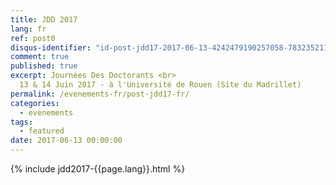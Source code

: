 ```yaml
---
title: JDD 2017
lang: fr
ref: post0
disqus-identifier: "id-post-jdd17-2017-06-13-4242479190257058-7832352119584852-985579735799175"
comment: true
published: true
excerpt: Journées Des Doctorants <br>
  13 & 14 Juin 2017 - à l'Université de Rouen (Site du Madrillet)
permalink: /evenements-fr/post-jdd17-fr/
categories:
  - evenements
tags:
  - featured
date: 2017-06-13 00:00:00
---
```


{% include jdd2017-{{page.lang}}.html %}
